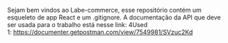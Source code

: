 Sejam bem vindos ao Labe-commerce, esse repositório contém um esqueleto de app React e um .gitignore.
A documentação da API que deve ser usada para o trabalho está nesse link: 
4Used 1: https://documenter.getpostman.com/view/7549981/SVzuc2Kd
